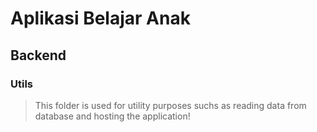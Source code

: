 # Aplikasi Belajar Anak

## Backend

### Utils

> This folder is used for utility purposes suchs as reading data from database and hosting the application!